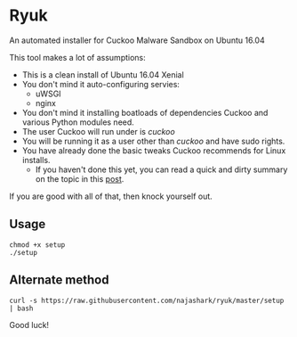 # Ryuk
An automated installer for Cuckoo Malware Sandbox on Ubuntu 16.04

This tool makes a lot of assumptions:

* This is a clean install of Ubuntu 16.04 Xenial
* You don't mind it auto-configuring servies:
  * uWSGI
  * nginx
* You don't mind it installing boatloads of dependencies Cuckoo and various Python modules need.
* The user Cuckoo will run under is *cuckoo*
* You will be running it as a user other than *cuckoo* and have sudo rights.
* You have already done the basic tweaks Cuckoo recommends for Linux installs.
  * If you haven't done this yet, you can read a quick and dirty summary on the topic in this [post](https://packetdamage.com/going-cuckoo-linux-installation/).

If you are good with all of that, then knock yourself out.

## Usage
```
chmod +x setup
./setup
```

## Alternate method
```
curl -s https://raw.githubusercontent.com/najashark/ryuk/master/setup | bash
```

Good luck!

